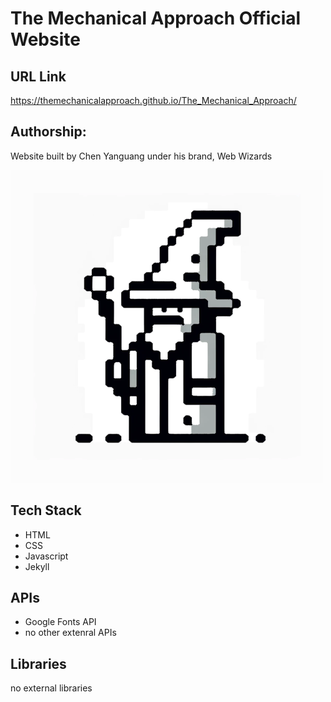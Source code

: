 # The Mechanical Approach Official Website

## URL Link

https://themechanicalapproach.github.io/The_Mechanical_Approach/

## Authorship:

Website built by Chen Yanguang under his brand, Web Wizards

![App Screenshot](https://github.com/TheMechanicalApproach/The_Mechanical_Approach/blob/main/Assets/Web%20Wizards.png?raw=true)


## Tech Stack
- HTML
- CSS
- Javascript
- Jekyll

## APIs

- Google Fonts API
- no other extenral APIs

## Libraries

no external libraries
